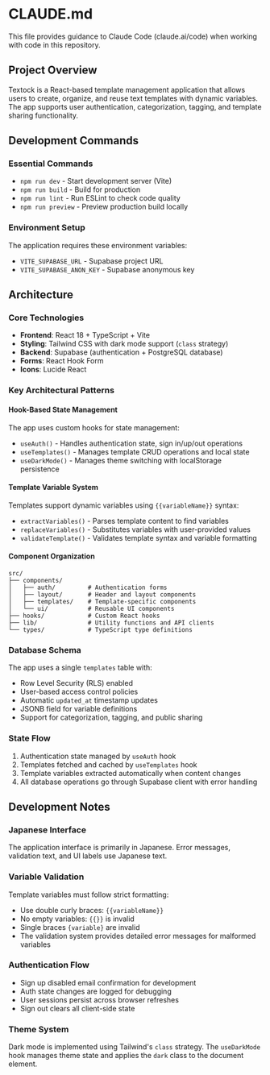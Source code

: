 # CLAUDE.md

This file provides guidance to Claude Code (claude.ai/code) when working with code in this repository.

## Project Overview

Textock is a React-based template management application that allows users to create, organize, and reuse text templates with dynamic variables. The app supports user authentication, categorization, tagging, and template sharing functionality.

## Development Commands

### Essential Commands
- `npm run dev` - Start development server (Vite)
- `npm run build` - Build for production
- `npm run lint` - Run ESLint to check code quality
- `npm run preview` - Preview production build locally

### Environment Setup
The application requires these environment variables:
- `VITE_SUPABASE_URL` - Supabase project URL
- `VITE_SUPABASE_ANON_KEY` - Supabase anonymous key

## Architecture

### Core Technologies
- **Frontend**: React 18 + TypeScript + Vite
- **Styling**: Tailwind CSS with dark mode support (`class` strategy)
- **Backend**: Supabase (authentication + PostgreSQL database)
- **Forms**: React Hook Form
- **Icons**: Lucide React

### Key Architectural Patterns

#### Hook-Based State Management
The app uses custom hooks for state management:
- `useAuth()` - Handles authentication state, sign in/up/out operations
- `useTemplates()` - Manages template CRUD operations and local state
- `useDarkMode()` - Manages theme switching with localStorage persistence

#### Template Variable System
Templates support dynamic variables using `{{variableName}}` syntax:
- `extractVariables()` - Parses template content to find variables
- `replaceVariables()` - Substitutes variables with user-provided values
- `validateTemplate()` - Validates template syntax and variable formatting

#### Component Organization
```
src/
├── components/
│   ├── auth/         # Authentication forms
│   ├── layout/       # Header and layout components
│   ├── templates/    # Template-specific components
│   └── ui/           # Reusable UI components
├── hooks/            # Custom React hooks
├── lib/              # Utility functions and API clients
└── types/            # TypeScript type definitions
```

### Database Schema
The app uses a single `templates` table with:
- Row Level Security (RLS) enabled
- User-based access control policies
- Automatic `updated_at` timestamp updates
- JSONB field for variable definitions
- Support for categorization, tagging, and public sharing

### State Flow
1. Authentication state managed by `useAuth` hook
2. Templates fetched and cached by `useTemplates` hook
3. Template variables extracted automatically when content changes
4. All database operations go through Supabase client with error handling

## Development Notes

### Japanese Interface
The application interface is primarily in Japanese. Error messages, validation text, and UI labels use Japanese text.

### Variable Validation
Template variables must follow strict formatting:
- Use double curly braces: `{{variableName}}`
- No empty variables: `{{}}` is invalid
- Single braces `{variable}` are invalid
- The validation system provides detailed error messages for malformed variables

### Authentication Flow
- Sign up disabled email confirmation for development
- Auth state changes are logged for debugging
- User sessions persist across browser refreshes
- Sign out clears all client-side state

### Theme System
Dark mode is implemented using Tailwind's `class` strategy. The `useDarkMode` hook manages theme state and applies the `dark` class to the document element.